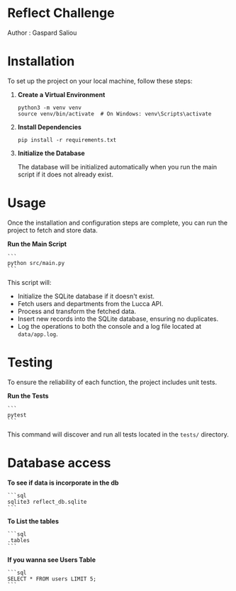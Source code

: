 # Reflect Challenge

Author : Gaspard Saliou

# Installation

To set up the project on your local machine, follow these steps:


1. **Create a Virtual Environment**

    ```
    python3 -m venv venv
    source venv/bin/activate  # On Windows: venv\Scripts\activate
    ```

2. **Install Dependencies**

    ```
    pip install -r requirements.txt
    ```

4. **Initialize the Database**

    The database will be initialized automatically when you run the main script if it does not already exist.


# Usage

Once the installation and configuration steps are complete, you can run the project to fetch and store data.

**Run the Main Script**

    ```
    python src/main.py
    ```

This script will:
- Initialize the SQLite database if it doesn't exist.
- Fetch users and departments from the Lucca API.
- Process and transform the fetched data.
- Insert new records into the SQLite database, ensuring no duplicates.
- Log the operations to both the console and a log file located at `data/app.log`.


# Testing

To ensure the reliability of each function, the project includes unit tests.

**Run the Tests**

    ```
    pytest
    ```

This command will discover and run all tests located in the `tests/` directory.

# Database access

**To see if data is incorporate in the db**
  
    ```sql
    sqlite3 reflect_db.sqlite
    ```

**To List the tables**

    ```sql
    .tables
    ```

**If you wanna see Users Table**

    ```sql
    SELECT * FROM users LIMIT 5;
    ```